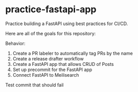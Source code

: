 # practice-fastapi-app
Practice building a FastAPI using best practices for CI/CD.

Here are all of the goals for this repository:

Behavior:
1. Create a PR labeler to automatically tag PRs by the name
2. Create a release drafter workflow
3. Create a FastAPI app that allows CRUD of Posts
4. Set up precommit for the FastAPI app
5. Connect FastAPI to Meilisearch

Test commit that should fail